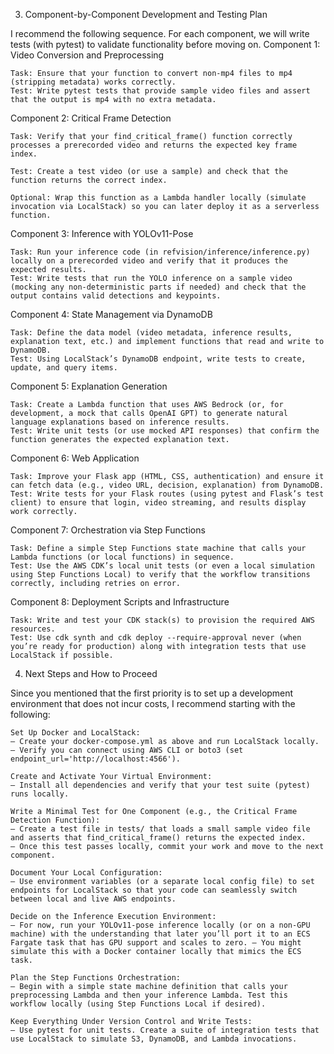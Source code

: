 3. Component-by-Component Development and Testing Plan

I recommend the following sequence. For each component, we will write tests (with pytest) to validate functionality before moving on.
Component 1: Video Conversion and Preprocessing

    Task: Ensure that your function to convert non-mp4 files to mp4 (stripping metadata) works correctly.
    Test: Write pytest tests that provide sample video files and assert that the output is mp4 with no extra metadata.

Component 2: Critical Frame Detection

    Task: Verify that your find_critical_frame() function correctly processes a prerecorded video and returns the expected key frame index.

    Test: Create a test video (or use a sample) and check that the function returns the correct index.

    Optional: Wrap this function as a Lambda handler locally (simulate invocation via LocalStack) so you can later deploy it as a serverless function.

Component 3: Inference with YOLOv11-Pose

    Task: Run your inference code (in refvision/inference/inference.py) locally on a prerecorded video and verify that it produces the expected results.
    Test: Write tests that run the YOLO inference on a sample video (mocking any non-deterministic parts if needed) and check that the output contains valid detections and keypoints.

Component 4: State Management via DynamoDB

    Task: Define the data model (video metadata, inference results, explanation text, etc.) and implement functions that read and write to DynamoDB.
    Test: Using LocalStack’s DynamoDB endpoint, write tests to create, update, and query items.

Component 5: Explanation Generation

    Task: Create a Lambda function that uses AWS Bedrock (or, for development, a mock that calls OpenAI GPT) to generate natural language explanations based on inference results.
    Test: Write unit tests (or use mocked API responses) that confirm the function generates the expected explanation text.

Component 6: Web Application

    Task: Improve your Flask app (HTML, CSS, authentication) and ensure it can fetch data (e.g., video URL, decision, explanation) from DynamoDB.
    Test: Write tests for your Flask routes (using pytest and Flask’s test client) to ensure that login, video streaming, and results display work correctly.

Component 7: Orchestration via Step Functions

    Task: Define a simple Step Functions state machine that calls your Lambda functions (or local functions) in sequence.
    Test: Use the AWS CDK’s local unit tests (or even a local simulation using Step Functions Local) to verify that the workflow transitions correctly, including retries on error.

Component 8: Deployment Scripts and Infrastructure

    Task: Write and test your CDK stack(s) to provision the required AWS resources.
    Test: Use cdk synth and cdk deploy --require-approval never (when you’re ready for production) along with integration tests that use LocalStack if possible.

4. Next Steps and How to Proceed

Since you mentioned that the first priority is to set up a development environment that does not incur costs, I recommend starting with the following:

    Set Up Docker and LocalStack:
    – Create your docker-compose.yml as above and run LocalStack locally.
    – Verify you can connect using AWS CLI or boto3 (set endpoint_url='http://localhost:4566').

    Create and Activate Your Virtual Environment:
    – Install all dependencies and verify that your test suite (pytest) runs locally.

    Write a Minimal Test for One Component (e.g., the Critical Frame Detection Function):
    – Create a test file in tests/ that loads a small sample video file and asserts that find_critical_frame() returns the expected index.
    – Once this test passes locally, commit your work and move to the next component.

    Document Your Local Configuration:
    – Use environment variables (or a separate local config file) to set endpoints for LocalStack so that your code can seamlessly switch between local and live AWS endpoints.

    Decide on the Inference Execution Environment:
    – For now, run your YOLOv11-pose inference locally (or on a non-GPU machine) with the understanding that later you’ll port it to an ECS Fargate task that has GPU support and scales to zero. – You might simulate this with a Docker container locally that mimics the ECS task.

    Plan the Step Functions Orchestration:
    – Begin with a simple state machine definition that calls your preprocessing Lambda and then your inference Lambda. Test this workflow locally (using Step Functions Local if desired).

    Keep Everything Under Version Control and Write Tests:
    – Use pytest for unit tests. Create a suite of integration tests that use LocalStack to simulate S3, DynamoDB, and Lambda invocations.